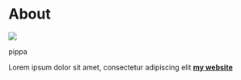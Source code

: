 # About

![](../images/perezoso.jpg)

pippa

Lorem ipsum dolor sit amet, consectetur adipiscing elit **[my website](https://community.emergentfutures.io/courses/5566525/content)**
